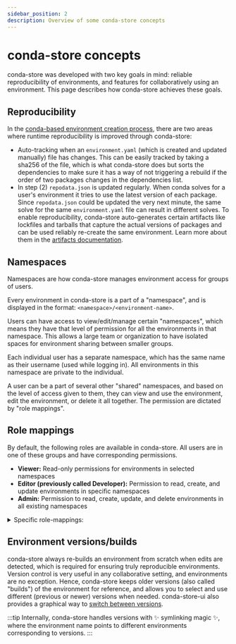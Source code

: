 ```yaml
---
sidebar_position: 2
description: Overview of some conda-store concepts
---
```


# conda-store concepts

conda-store was developed with two key goals in mind: reliable reproducibility of environments, and features for collaboratively using an environment.
This page describes how conda-store achieves these goals.

## Reproducibility

In the [conda-based environment creation process][conda-concepts-env-creation], there are two areas where runtime reproducibility is improved through conda-store:

* Auto-tracking when an `environment.yaml` (which is created and updated manually) file has changes. This can be easily tracked by taking a sha256 of the file, which is what conda-store does but sorts the dependencies to make sure it has a way of not triggering a rebuild if the order of two packages changes in the dependencies list.
* In step (2) `repodata.json` is updated regularly. When conda solves for a user's environment it tries to use the latest version of each package. Since `repodata.json` could be updated the very next minute, the same solve for the same
`environment.yaml` file can result in different solves. To enable reproducibility, conda-store auto-generates certain artifacts like lockfiles and tarballs that capture the actual versions of packages and can be used reliably re-create the same environment. Learn more about them in the [artifacts documentation][artifacts].

## Namespaces

Namespaces are how conda-store manages environment access for groups of users.

Every environment in conda-store is a part of a "namespace", and is displayed in the format: `<namespace>/<environment-name>`.

Users can have access to view/edit/manage certain "namespaces", which means they have that level of permission for all the environments in that namespace.
This allows a large team or organization to have isolated spaces for environment sharing between smaller groups.

Each individual user has a separate namespace, which has the same name as their username (used while logging in). All environments in this namespace are private to the individual.

A user can be a part of several other "shared" namespaces, and based on the level of access given to them, they can view and use the environment, edit the environment, or delete it all together. The permission are dictated by "role mappings".

## Role mappings

By default, the following roles are available in conda-store. All users are in one of these groups and have corresponding permissions.

- **Viewer:** Read-only permissions for environments in selected namespaces
- **Editor (previously called Developer):** Permission to read, create, and update environments in specific namespaces
- **Admin:** Permission to read, create, update, and delete environments in all existing namespaces

<details>
<summary> Specific role-mappings: </summary>

```yaml
    _viewer_permissions = {
        schema.Permissions.ENVIRONMENT_READ,
        schema.Permissions.NAMESPACE_READ,
        schema.Permissions.NAMESPACE_ROLE_MAPPING_READ,
    }
    _editor_permissions = {
        schema.Permissions.BUILD_CANCEL,
        schema.Permissions.ENVIRONMENT_CREATE,
        schema.Permissions.ENVIRONMENT_READ,
        schema.Permissions.ENVIRONMENT_UPDATE,
        schema.Permissions.ENVIRONMENT_SOLVE,
        schema.Permissions.NAMESPACE_READ,
        schema.Permissions.NAMESPACE_ROLE_MAPPING_READ,
        schema.Permissions.SETTING_READ,
    }
    _admin_permissions = {
        schema.Permissions.BUILD_DELETE,
        schema.Permissions.BUILD_CANCEL,
        schema.Permissions.ENVIRONMENT_CREATE,
        schema.Permissions.ENVIRONMENT_DELETE,
        schema.Permissions.ENVIRONMENT_READ,
        schema.Permissions.ENVIRONMENT_UPDATE,
        schema.Permissions.ENVIRONMENT_SOLVE,
        schema.Permissions.NAMESPACE_CREATE,
        schema.Permissions.NAMESPACE_DELETE,
        schema.Permissions.NAMESPACE_READ,
        schema.Permissions.NAMESPACE_UPDATE,
        schema.Permissions.NAMESPACE_ROLE_MAPPING_CREATE,
        schema.Permissions.NAMESPACE_ROLE_MAPPING_READ,
        schema.Permissions.NAMESPACE_ROLE_MAPPING_UPDATE,
        schema.Permissions.NAMESPACE_ROLE_MAPPING_DELETE,
        schema.Permissions.SETTING_READ,
        schema.Permissions.SETTING_UPDATE,
    }
```

</details>

## Environment versions/builds

conda-store always re-builds an environment from scratch when edits are detected, which is required for ensuring truly reproducible environments.
Version control is very useful in any collaborative setting, and environments are no exception.
Hence, conda-store keeps older versions (also called "builds") of the environment for reference, and allows you to select and use different (previous or newer) versions when needed. conda-store-ui also provides a graphical way to [switch between versions][conda-store-ui-version-control].

:::tip
Internally, conda-store handles versions with ✨ symlinking magic ✨, where the environment name points to different environments corresponding to versions.
:::

<!-- Internal links -->
[conda-concepts-env-creation]: conda-concepts#environment-creation
[artifacts]: artifacts
[conda-store-ui-version-control]: ../../conda-store-ui/tutorials/version-control
